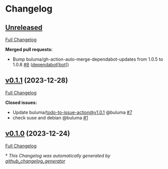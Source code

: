 # Changelog

## [Unreleased](https://github.com/buluma/ansible-role-bamboo/tree/HEAD)

[Full Changelog](https://github.com/buluma/ansible-role-bamboo/compare/v0.1.1...HEAD)

**Merged pull requests:**

- Bump buluma/gh-action-auto-merge-dependabot-updates from 1.0.5 to 1.0.8 [\#8](https://github.com/buluma/ansible-role-bamboo/pull/8) ([dependabot[bot]](https://github.com/apps/dependabot))

## [v0.1.1](https://github.com/buluma/ansible-role-bamboo/tree/v0.1.1) (2023-12-28)

[Full Changelog](https://github.com/buluma/ansible-role-bamboo/compare/v0.1.0...v0.1.1)

**Closed issues:**

- Update buluma/todo-to-issue-action@v1.0.1 @buluma [\#7](https://github.com/buluma/ansible-role-bamboo/issues/7)
- check suse and debian @buluma [\#1](https://github.com/buluma/ansible-role-bamboo/issues/1)

## [v0.1.0](https://github.com/buluma/ansible-role-bamboo/tree/v0.1.0) (2023-12-24)

[Full Changelog](https://github.com/buluma/ansible-role-bamboo/compare/70c0d216be007448dbf95044adbfbe92f81a62f0...v0.1.0)



\* *This Changelog was automatically generated by [github_changelog_generator](https://github.com/github-changelog-generator/github-changelog-generator)*
